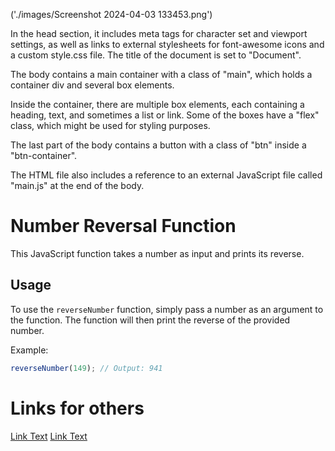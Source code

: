 
('./images/Screenshot 2024-04-03 133453.png')




In the head section, it includes meta tags for character set and viewport settings, as well as links to external stylesheets for font-awesome icons and a custom style.css file. The title of the document is set to "Document".

The body contains a main container with a class of "main", which holds a container div and several box elements.

Inside the container, there are multiple box elements, each containing a heading, text, and sometimes a list or link. Some of the boxes have a "flex" class, which might be used for styling purposes.

The last part of the body contains a button with a class of "btn" inside a "btn-container".

The HTML file also includes a reference to an external JavaScript file called "main.js" at the end of the body.

# Number Reversal Function

This JavaScript function takes a number as input and prints its reverse.

## Usage

To use the `reverseNumber` function, simply pass a number as an argument to the function. The function will then print the reverse of the provided number.

Example:

```javascript
reverseNumber(149); // Output: 941
```

# Links for others

[Link Text](https://ecomsss.netlify.app/)
[Link Text](https://notes-42.netlify.app/)
